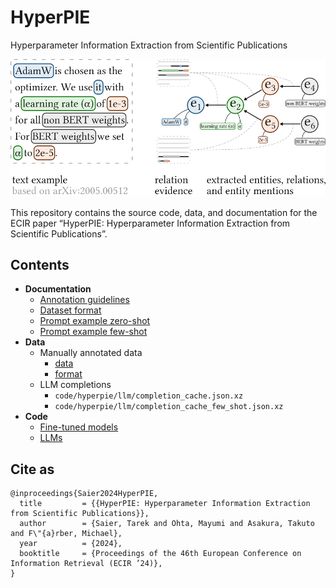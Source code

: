 # HyperPIE

Hyperparameter Information Extraction from Scientific Publications

![](doc/img/schema_visual.png)

This repository contains the source code, data, and documentation for the ECIR paper “HyperPIE: Hyperparameter Information Extraction from Scientific Publications”.

## Contents

* **Documentation**
    * [Annotation guidelines](doc/annotation_guidelines.md)
    * [Dataset format](data/preprocessed_data_format.md)
    * [Prompt example zero-shot](doc/prompt_examples.md#Zero-shot)
    * [Prompt example few-shot](doc/prompt_examples.md#Few-shot)
* **Data**
    * Manually annotated data
        * [data](data/#README)
        * [format](data/preprocessed_data_format.md)
    * LLM completions
        * `code/hyperpie/llm/completion_cache.json.xz`
        * `code/hyperpie/llm/completion_cache_few_shot.json.xz`
* **Code**
    * [Fine-tuned models](code/PL-Marker/)
    * [LLMs](code/hyperpie/)

## Cite as

```
@inproceedings{Saier2024HyperPIE,
  title         = {{HyperPIE: Hyperparameter Information Extraction from Scientific Publications}},
  author        = {Saier, Tarek and Ohta, Mayumi and Asakura, Takuto and F\"{a}rber, Michael},
  year          = {2024},
  booktitle     = {Proceedings of the 46th European Conference on Information Retrieval (ECIR ’24)},
}
```
